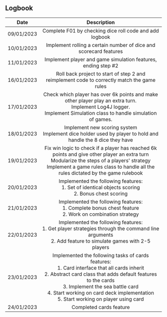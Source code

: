 ## Logbook

| Date | Description |
| :-:  |:-:  |
| 09/01/2023   | Complete F01 by checking dice roll code and add logbook |
| 10/01/2023   | Implement rolling a certain number of dice and scorecard features |
| 11/01/2023   | Implement player and game simulation features, ending step #2 |
| 16/01/2023   | Roll back project to start of step 2 and reimplement code to correctly match the game rules |
| 17/01/2023   | Check which player has over 6k points and make other player play an extra turn. <br />Implement Log4J logger. <br />Implement Simulation class to handle simulation of games. |
| 18/01/2023   | Implement new scoring system <br/>Implement dice holder used by player to hold and handle the 8 dice they have |
| 19/01/2023   | Fix win logic to check if a player has reached 6k points and give other player an extra turn<br/>Modularize the steps of a players' strategy<br/>Implement a game rules class to handle all the rules dictated by the game rulebook |
| 20/01/2023   | Implemented the following features:<br/>1. Set of identical objects scoring<br/>2. Bonus chest scoring  |
| 21/01/2023   | Implemented the following features:<br/>1. Complete bonus chest feature<br/>2. Work on combination strategy |
| 22/01/2023   | Implemented the following features:<br/>1. Get player strategies through the command line arguments<br/>2. Add feature to simulate games with 2-5 players |
| 23/01/2023   | Implemented the following tasks of cards features:<br/>1. Card interface that all cards inherit<br/>2. Abstract card class that adds default features to the cards<br/>3. Implement the sea battle card<br/>4. Start working on card deck implementation<br/>5. Start working on player using card |
| 24/01/2023   | Completed cards feature |